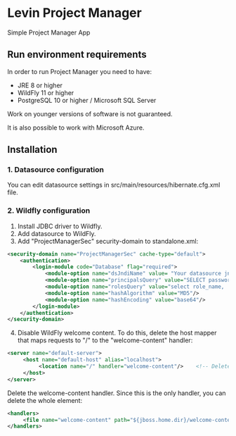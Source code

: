 # Levin Project Manager
Simple Project Manager App

## Run environment requirements
In order to run Project Manager you need to have:

- JRE 8 or higher
- WildFly 11 or higher
- PostgreSQL 10 or higher / Microsoft SQL Server

Work on younger versions of software is not guaranteed.

It is also possible to work with Microsoft Azure.

## Installation
### 1. Datasource configuration
You can edit datasource settings in src/main/resources/hibernate.cfg.xml file.

### 2. Wildfly configuration
1. Install JDBC driver to Wildfly.
2. Add datasource to WildFly.
3. Add "ProjectManagerSec" security-domain to standalone.xml:

```xml
<security-domain name="ProjectManagerSec" cache-type="default">
    <authentication>
        <login-module code="Database" flag="required">
            <module-option name="dsJndiName" value= "Your datasource jndi-name" />
            <module-option name="principalsQuery" value="SELECT password from users WHERE login=?"/>
            <module-option name="rolesQuery" value="select role_name, 'Roles' from roles, user_roles, users where login=? AND user_roles.role_id = roles.id AND user_roles.user_id = users.id"/>
            <module-option name="hashAlgorithm" value="MD5"/>
            <module-option name="hashEncoding" value="base64"/>
        </login-module>
    </authentication>
</security-domain>
```
4. Disable WildFly welcome content. To do this, delete the host mapper that maps requests to "/" to the "welcome-content" handler:
```xml
<server name="default-server">  
     <host name="default-host" alias="localhost">  
          <location name="/" handler="welcome-content"/>    <!-- Delete this line! -->  
     </host>  
</server>  
```

Delete the welcome-content handler. Since this is the only handler, you can delete the whole <handlers> element:
```xml
<handlers>  
     <file name="welcome-content" path="${jboss.home.dir}/welcome-content"/>  
</handlers>
```


